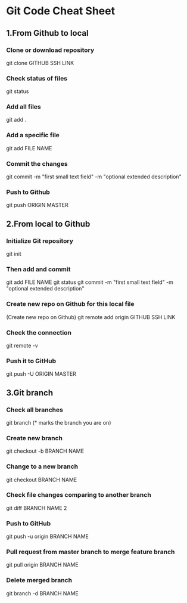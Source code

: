 # Git Code Cheat Sheet

## 1.From Github to local

### Clone or download repository
git clone GITHUB SSH LINK

### Check status of files
git status

### Add all files
git add .

### Add a specific file
git add FILE NAME

### Commit the changes
git commit -m "first small text field" -m "optional extended description"

### Push to Github
git push ORIGIN MASTER

## 2.From local to Github

### Initialize Git repository
git init

### Then add and commit
git add FILE NAME
git status
git commit -m "first small text field" -m "optional extended description"

### Create new repo on Github for this local file
(Create new repo on Github)
git remote add origin GITHUB SSH LINK

### Check the connection
git remote -v

### Push it to GitHub
git push -U ORIGIN MASTER

## 3.Git branch

### Check all branches
git branch
(* marks the branch you are on)

### Create new branch
git checkout -b BRANCH NAME

### Change to a new branch
git checkout BRANCH NAME

### Check file changes comparing to another branch
git diff BRANCH NAME 2

### Push to GitHub
git push -u origin BRANCH NAME

### Pull request from master branch to merge feature branch
git pull origin BRANCH NAME

### Delete merged branch
git branch -d BRANCH NAME
